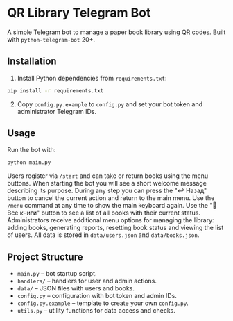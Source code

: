 # QR Library Telegram Bot

A simple Telegram bot to manage a paper book library using QR codes. Built with `python-telegram-bot` 20+.

## Installation

1. Install Python dependencies from `requirements.txt`:

```bash
pip install -r requirements.txt
```

2. Copy `config.py.example` to `config.py` and set your bot token and administrator Telegram IDs.

## Usage

Run the bot with:

```bash
python main.py
```

Users register via `/start` and can take or return books using the menu buttons.
When starting the bot you will see a short welcome message describing its purpose.
During any step you can press the "↩️ Назад" button to cancel the current action
and return to the main menu. Use the `/menu` command at any time to show the main keyboard again.
Use the "📖 Все книги" button to see a list of all books with their current status.
Administrators receive additional menu options for managing the library: adding books, generating reports, resetting book status and viewing the list of users.
All data is stored in `data/users.json` and `data/books.json`.

## Project Structure

- `main.py` – bot startup script.
- `handlers/` – handlers for user and admin actions.
- `data/` – JSON files with users and books.
- `config.py` – configuration with bot token and admin IDs.
- `config.py.example` – template to create your own `config.py`.
- `utils.py` – utility functions for data access and checks.




